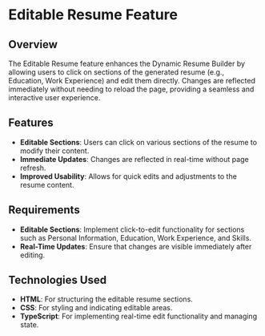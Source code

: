 # Editable Resume Feature

## Overview

The Editable Resume feature enhances the Dynamic Resume Builder by allowing users to click on sections of the generated resume (e.g., Education, Work Experience) and edit them directly. Changes are reflected immediately without needing to reload the page, providing a seamless and interactive user experience.

## Features

- **Editable Sections**: Users can click on various sections of the resume to modify their content.
- **Immediate Updates**: Changes are reflected in real-time without page refresh.
- **Improved Usability**: Allows for quick edits and adjustments to the resume content.

## Requirements

- **Editable Sections**: Implement click-to-edit functionality for sections such as Personal Information, Education, Work Experience, and Skills.
- **Real-Time Updates**: Ensure that changes are visible immediately after editing.

## Technologies Used

- **HTML**: For structuring the editable resume sections.
- **CSS**: For styling and indicating editable areas.
- **TypeScript**: For implementing real-time edit functionality and managing state.
